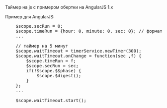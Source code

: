Таймер на js c примером обертки на AngularJS 1.x

Пример для AngularJS:
<pre>
	$scope.secRun = 0;
	$scope.timeRun = {hour: 0, minute: 0, sec: 0}; // форматированое значение
	...

	// таймер на 5 минут
	$scope.waitTimeout = timerService.newTimer(300);
	$scope.waitTimeout.onChange = function(sec ,f) {
		$scope.timeRun = f;
		$scope.secRun = sec;
		if(!$scope.$$phase) {
			$scope.$digest();
		}
	};
	...

	$scope.waitTimeout.start();
</pre>